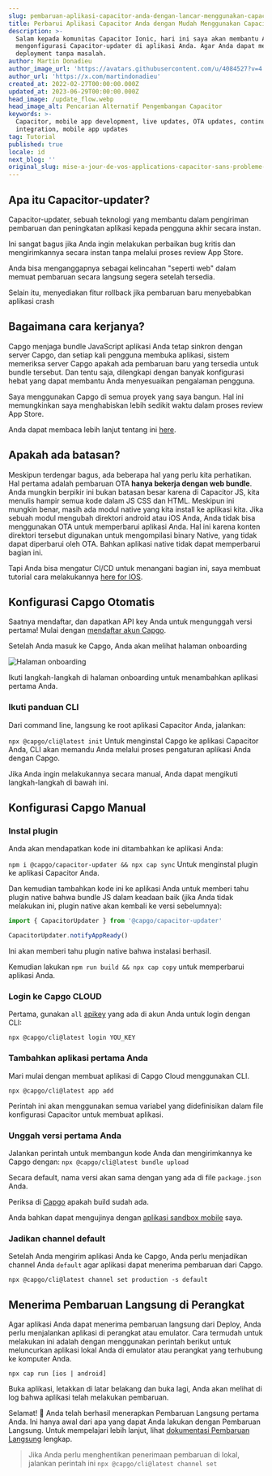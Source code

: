 ```yaml
---
slug: pembaruan-aplikasi-capacitor-anda-dengan-lancar-menggunakan-capacitor-updater
title: Perbarui Aplikasi Capacitor Anda dengan Mudah Menggunakan Capacitor-updater
description: >-
  Salam kepada komunitas Capacitor Ionic, hari ini saya akan membantu Anda
  mengonfigurasi Capacitor-updater di aplikasi Anda. Agar Anda dapat melakukan
  deployment tanpa masalah.
author: Martin Donadieu
author_image_url: 'https://avatars.githubusercontent.com/u/4084527?v=4'
author_url: 'https://x.com/martindonadieu'
created_at: 2022-02-27T00:00:00.000Z
updated_at: 2023-06-29T00:00:00.000Z
head_image: /update_flow.webp
head_image_alt: Pencarian Alternatif Pengembangan Capacitor
keywords: >-
  Capacitor, mobile app development, live updates, OTA updates, continuous
  integration, mobile app updates
tag: Tutorial
published: true
locale: id
next_blog: ''
original_slug: mise-a-jour-de-vos-applications-capacitor-sans-probleme-avec-capacitor-updater
---
```

## Apa itu Capacitor-updater?

Capacitor-updater, sebuah teknologi yang membantu dalam pengiriman pembaruan dan peningkatan aplikasi kepada pengguna akhir secara instan.

Ini sangat bagus jika Anda ingin melakukan perbaikan bug kritis dan mengirimkannya secara instan tanpa melalui proses review App Store.

Anda bisa menganggapnya sebagai kelincahan "seperti web" dalam memuat pembaruan secara langsung segera setelah tersedia.

Selain itu, menyediakan fitur rollback jika pembaruan baru menyebabkan aplikasi crash

## Bagaimana cara kerjanya?

Capgo menjaga bundle JavaScript aplikasi Anda tetap sinkron dengan server Capgo, dan setiap kali pengguna membuka aplikasi, sistem memeriksa server Capgo apakah ada pembaruan baru yang tersedia untuk bundle tersebut. Dan tentu saja, dilengkapi dengan banyak konfigurasi hebat yang dapat membantu Anda menyesuaikan pengalaman pengguna.

Saya menggunakan Capgo di semua proyek yang saya bangun. Hal ini memungkinkan saya menghabiskan lebih sedikit waktu dalam proses review App Store.

Anda dapat membaca lebih lanjut tentang ini [here](https://capgo.app/).

## Apakah ada batasan?

Meskipun terdengar bagus, ada beberapa hal yang perlu kita perhatikan.
Hal pertama adalah pembaruan OTA __hanya bekerja dengan web bundle__.
Anda mungkin berpikir ini bukan batasan besar karena di Capacitor JS, kita menulis hampir semua kode dalam JS CSS dan HTML.
Meskipun ini mungkin benar, masih ada modul native yang kita install ke aplikasi kita.
Jika sebuah modul mengubah direktori android atau iOS Anda, Anda tidak bisa menggunakan OTA untuk memperbarui aplikasi Anda.
Hal ini karena konten direktori tersebut digunakan untuk mengompilasi binary Native, yang tidak dapat diperbarui oleh OTA.
Bahkan aplikasi native tidak dapat memperbarui bagian ini.

Tapi Anda bisa mengatur CI/CD untuk menangani bagian ini, saya membuat tutorial cara melakukannya [here for IOS](https://capgo.app/blog/automatic-capacitor-android-build-github-action/).

## Konfigurasi Capgo Otomatis

Saatnya mendaftar, dan dapatkan API key Anda untuk mengunggah versi pertama! Mulai dengan [mendaftar akun Capgo](/register/).

Setelah Anda masuk ke Capgo, Anda akan melihat halaman onboarding

![Halaman onboarding](/onboarding_1_new.webp)

Ikuti langkah-langkah di halaman onboarding untuk menambahkan aplikasi pertama Anda.

### Ikuti panduan CLI

Dari command line, langsung ke root aplikasi Capacitor Anda, jalankan:

`npx @capgo/cli@latest init`
Untuk menginstal Capgo ke aplikasi Capacitor Anda, CLI akan memandu Anda melalui proses pengaturan aplikasi Anda dengan Capgo.

Jika Anda ingin melakukannya secara manual, Anda dapat mengikuti langkah-langkah di bawah ini.

## Konfigurasi Capgo Manual

### Instal plugin

Anda akan mendapatkan kode ini ditambahkan ke aplikasi Anda:

`npm i @capgo/capacitor-updater && npx cap sync`
Untuk menginstal plugin ke aplikasi Capacitor Anda.

Dan kemudian tambahkan kode ini ke aplikasi Anda untuk memberi tahu plugin native bahwa bundle JS dalam keadaan baik (jika Anda tidak melakukan ini, plugin native akan kembali ke versi sebelumnya):

```js
import { CapacitorUpdater } from '@capgo/capacitor-updater'

CapacitorUpdater.notifyAppReady()
```

Ini akan memberi tahu plugin native bahwa instalasi berhasil.

Kemudian lakukan `npm run build && npx cap copy` untuk memperbarui aplikasi Anda.

### Login ke Capgo CLOUD

Pertama, gunakan `all` [apikey](https://web.capgo.app/dashboard/apikeys/) yang ada di akun Anda untuk login dengan CLI:

`npx @capgo/cli@latest login YOU_KEY`

### Tambahkan aplikasi pertama Anda

Mari mulai dengan membuat aplikasi di Capgo Cloud menggunakan CLI.

`npx @capgo/cli@latest app add`

Perintah ini akan menggunakan semua variabel yang didefinisikan dalam file konfigurasi Capacitor untuk membuat aplikasi.

### Unggah versi pertama Anda

Jalankan perintah untuk membangun kode Anda dan mengirimkannya ke Capgo dengan:
`npx @capgo/cli@latest bundle upload`

Secara default, nama versi akan sama dengan yang ada di file `package.json` Anda.

Periksa di [Capgo](https://web.capgo.app/) apakah build sudah ada.

Anda bahkan dapat mengujinya dengan [aplikasi sandbox mobile](https://capgo.app/app_mobile/) saya.

### Jadikan channel default

Setelah Anda mengirim aplikasi Anda ke Capgo, Anda perlu menjadikan channel Anda `default` agar aplikasi dapat menerima pembaruan dari Capgo.

`npx @capgo/cli@latest channel set production -s default`

## Menerima Pembaruan Langsung di Perangkat

Agar aplikasi Anda dapat menerima pembaruan langsung dari Deploy, Anda perlu menjalankan aplikasi di perangkat atau emulator. Cara termudah untuk melakukan ini adalah dengan menggunakan perintah berikut untuk meluncurkan aplikasi lokal Anda di emulator atau perangkat yang terhubung ke komputer Anda.

    npx cap run [ios | android]

Buka aplikasi, letakkan di latar belakang dan buka lagi, Anda akan melihat di log bahwa aplikasi telah melakukan pembaruan.

Selamat! 🎉 Anda telah berhasil menerapkan Pembaruan Langsung pertama Anda. Ini hanya awal dari apa yang dapat Anda lakukan dengan Pembaruan Langsung. Untuk mempelajari lebih lanjut, lihat [dokumentasi Pembaruan Langsung](/docs/plugin/cloud-mode/getting-started/) lengkap.


> Jika Anda perlu menghentikan penerimaan pembaruan di lokal, jalankan perintah ini
`npx @capgo/cli@latest channel set`
